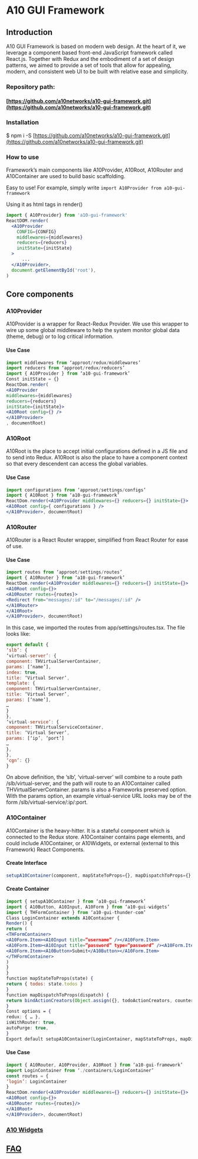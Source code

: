 # A10 GUI Framework

## Introduction

A10 GUI Framework is based on modern web design. At the heart of it, we leverage a component based front-end JavaScript framework called React.js. Together with Redux and the embodiment of a set of design patterns, we aimed to provide a set of tools that allow for appealing, modern, and consistent web UI to be built with relative ease and simplicity.

### Repository path:

#### [https://github.com/a10networks/a10-gui-framework.git](https://github.com/a10networks/a10-gui-framework.git)

### Installation

$ npm i -S [https://github.com/a10networks/a10-gui-framework.git](https://github.com/a10networks/a10-gui-framework.git)

### How to use

Framework’s main components like A10Provider, A10Root, A10Router and A10Container are used to build basic scaffolding.

Easy to use! For example, simply write `import A10Provider from a10-gui-framework`

Using it as html tags in render\(\)

```jsx
import { A10Provider} from 'a10-gui-framework'
ReactDOM.render(
  <A10Provider
    CONFIG={CONFIG}
    middlewares={middlewares}
    reducers={reducers}
    initState={initState}
  >
      ...
  </A10Provider>,
  document.getElementById('root'),
)
```

## Core components

### A10Provider

A10Provider is a wrapper for React-Redux Provider. We use this wrapper to wire up some global middleware to help the system monitor global data \(theme, debug\) or to log critical information.

#### Use Case

```jsx
import middlewares from ‘approot/redux/middlewares’
import reducers from ‘approot/redux/reducers’
import { A10Provider } from ‘a10-gui-framework’
Const initState = {}
ReactDom.render(
<A10Provider
middlewares={middlewares}
reducers={reducers}
initState={initState}>
<A10Root config={} />
</A10Provider>
, documentRoot)
```

### A10Root

A10Root is the place to accept initial configurations defined in a JS file and to send into Redux. A10Root is also the place to have a component context so that every descendent can access the global variables.

#### Use Case

```jsx
import configurations from ‘approot/settings/configs’
import { A10Root } from ‘a10-gui-framework’
ReactDom.render(<A10Provider middlewares={} reducers={} initState={}>
<A10Root config={ configurations } />
</A10Provider>, documentRoot)
```

### A10Router

A10Router is a React Router wrapper, simplified from React Router for ease of use.

#### Use Case

```jsx
import routes from ‘approot/settings/routes’
import { A10Router } from ‘a10-gui-framework’
ReactDom.render(<A10Provider middlewares={} reducers={} initState={}>
<A10Root config={}>
<A10Router routes={routes}>
<Redirect from="messages/:id" to="/messages/:id" />
</A10Router>
</A10Root>
</A10Provider>, documentRoot)
```

In this case, we imported the routes from app/settings/routes.tsx. The file looks like:

```jsx
export default {
‘slb’: {
‘virtual-server’: {
component: THVirtualServerContainer,
params: [‘name’],
index: true,
title: ‘Virtual Server’,
template: {
component: THVirtualServerContainer,
title: ‘Virtual Server’,
params: [‘name’],
…
}
},
‘virtual-service’: {
component: THVirtualServiceContainer,
title: ‘Virtual Server’,
params: [‘ip’, ‘port’]
…
},
},
‘cgn’: {}
}
```

On above definition, the ‘slb’, ‘virtual-server’ will combine to a route path /slb/virtual-server, and the path will route to an A10Container called THVirtualServerContainer. params is also a Frameworks preserved option. With the params option, an example virtual-service URL looks may be of the form /slb/virtual-service/:ip/:port.

### A10Container

A10Container is the heavy-hitter. It is a stateful component which is connected to the Redux store. A10Container contains page elements, and could include A10Container, or A10Widgets, or external \(external to this Framework\) React Components.

#### Create Interface

```jsx
setupA10Container(component, mapStateToProps={}, mapDispatchToProps={}, options={}) : function
```

#### Create Container

```jsx
import { setupA10Container } from ‘a10-gui-framework’
import { A10Button, A10Input, A10Form } from ‘a10-gui-widgets’
import { THFormContainer } from ‘a10-gui-thunder-com’
Class LoginContainer extends A10Container {
Render() {
return (
<THFormContainer>
<A10Form.Item><A10Input title=”username” /></A10Form.Item>
<A10Form.Item><A10Input title=”password” type=”password” /><A10Form.Item>
<A10Form.Item><A10Button>Submit</A10Button></A10Form.Item>
</THFormContainer>
)
}
}
function mapStateToProps(state) {
return { todos: state.todos }
}
function mapDispatchToProps(dispatch) {
return bindActionCreators(Object.assign({}, todoActionCreators, counterActionCreators), dispatch)
}
Const options = {
redux: { … },
isWithRouter: true,
autoPurge: true,
}
Export default setupA10Container(LoginContainer, mapStateToProps, mapDispatchToProps, options)
```

#### Use Case

```jsx
import { A10Router, A10Provider, A10Root } from ‘a10-gui-framework’
import LoginContainer from ‘./containers/LoginContainer’
const routes = {
‘login’: LoginContainer
}
ReactDom.render(<A10Provider middlewares={} reducers={} initState={}>
<A10Root config={}>
<A10Router routes={routes}/>
</A10Root>
</A10Provider>, documentRoot)
```

### [A10 Widgets](https://a10-gui.gitbook.io/ugf/~/drafts/-LTvZa0LwJLFk24sVZd1/primary/main-repositories/a10-gui-widgets)

## [FAQ](https://a10-gui.gitbook.io/ugf/faq/a10-gui-framework)

